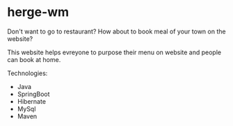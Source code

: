 # herge-wm

Don't want to go to restaurant?
How about to book meal of your town on the website?

This website helps evreyone to purpose their menu on website and people can book at home.

Technologies:
- Java
- SpringBoot
- Hibernate
- MySql
- Maven
